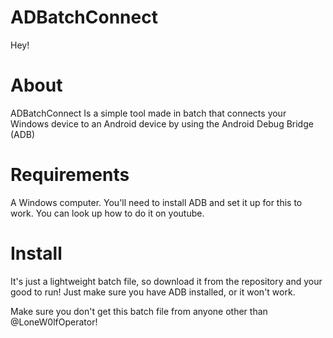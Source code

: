 # ADBatchConnect
Hey!
# About
ADBatchConnect Is a simple tool made in batch that connects your Windows device to an Android device by using the Android Debug Bridge (ADB)

# Requirements
A Windows computer.
You'll need to install ADB and set it up for this to work. You can look up how to do it on youtube.

# Install
It's just a lightweight batch file, so download it from the repository and your good to run! Just make sure you have ADB installed, or it won't work.
















Make sure you don't get this batch file from anyone other than @LoneW0lfOperator!

